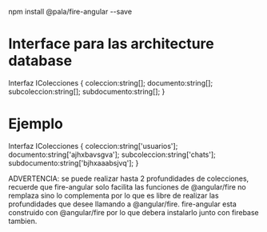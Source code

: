 
npm install @pala/fire-angular --save


# Interface para las architecture database


Interfaz IColecciones {
    coleccion:string[];
    documento:string[];
    subcoleccion:string[];
    subdocumento:string[];
}

# Ejemplo

Interfaz IColecciones {
    coleccion:string['usuarios'];
    documento:string['ajhxbavsgva'];
    subcoleccion:string['chats'];
    subdocumento:string['bjhxaaabsjvq'];
}

ADVERTENCIA: se puede realizar hasta 2 profundidades de colecciones, recuerde que fire-angular solo facilita las funciones de @angular/fire no remplaza sino lo complementa por lo que es libre de realizar las profundidades que desee llamando a @angular/fire. fire-angular esta construido con @angular/fire por lo que debera instalarlo junto con firebase tambien.